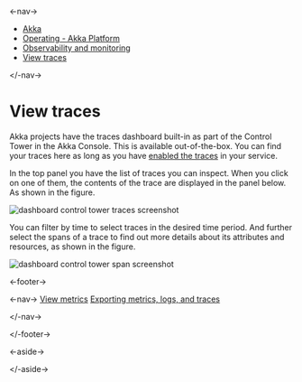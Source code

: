 

<-nav->

- [  Akka](../../index.html)
- [  Operating - Akka Platform](../index.html)
- [  Observability and monitoring](index.html)
- [  View traces](traces.html)



</-nav->



# View traces

Akka projects have the traces dashboard built-in as part of the Control Tower in the Akka Console. This is available out-of-the-box. You can find your traces here as long as you have [enabled the traces](observability-exports.html#activating_tracing) in your service.

In the top panel you have the list of traces you can inspect. When you click on one of them, the contents of the trace are displayed in the panel below. As shown in the figure.

![dashboard control tower traces screenshot](../_images/dashboard-control-tower-traces-screenshot.png)

You can filter by time to select traces in the desired time period. And further select the spans of a trace to find out more details about its attributes and resources, as shown in the figure.

![dashboard control tower span screenshot](../_images/dashboard-control-tower-span-screenshot.png)



<-footer->


<-nav->
[View metrics](metrics.html) [Exporting metrics, logs, and traces](observability-exports.html)

</-nav->


</-footer->


<-aside->


</-aside->
